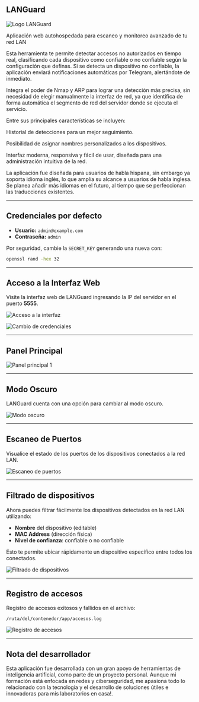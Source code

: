 ## LANGuard

![Logo LANGuard](https://github.com/user-attachments/assets/ccfb8364-edbd-457c-891c-6c8926a436a5)

Aplicación web autohospedada para escaneo y monitoreo avanzado de tu red LAN

Esta herramienta te permite detectar accesos no autorizados en tiempo real, clasificando cada dispositivo como confiable o no confiable según la configuración que definas.
Si se detecta un dispositivo no confiable, la aplicación enviará notificaciones automáticas por Telegram, alertándote de inmediato.

Integra el poder de Nmap y ARP para lograr una detección más precisa, sin necesidad de elegir manualmente la interfaz de red, ya que identifica de forma automática el segmento de red del servidor donde se ejecuta el servicio.

Entre sus principales características se incluyen:

Historial de detecciones para un mejor seguimiento.

Posibilidad de asignar nombres personalizados a los dispositivos.

Interfaz moderna, responsiva y fácil de usar, diseñada para una administración intuitiva de la red.

La aplicación fue diseñada para usuarios de habla hispana, sin embargo ya soporta idioma inglés, lo que amplía su alcance a usuarios de habla inglesa. Se planea añadir más idiomas en el futuro, al tiempo que se perfeccionan las traducciones existentes.

---

## Credenciales por defecto

- **Usuario:** `admin@example.com`
- **Contraseña:** `admin`

Por seguridad, cambie la `SECRET_KEY` generando una nueva con:

```bash
openssl rand -hex 32
```

---

## Acceso a la Interfaz Web

Visite la interfaz web de LANGuard ingresando la IP del servidor en el puerto **5555**.

![Acceso a la interfaz](https://github.com/user-attachments/assets/887db6a3-177d-44c0-8db7-ce110dac4148)

![Cambio de credenciales](https://github.com/user-attachments/assets/09ab7175-e221-406c-bebe-19f4f0694cd1)

---

## Panel Principal

![Panel principal 1](https://github.com/user-attachments/assets/6e3820d6-d934-4448-9b1b-6b749f8acce2)


---

## Modo Oscuro

LANGuard cuenta con una opción para cambiar al modo oscuro.

![Modo oscuro](https://github.com/user-attachments/assets/17287226-3c79-4369-a9e3-a12df56983cc)


---

## Escaneo de Puertos

Visualice el estado de los puertos de los dispositivos conectados a la red LAN.

![Escaneo de puertos](https://github.com/user-attachments/assets/0ac480f1-e7b5-49ec-8f01-e6a7fce6f04b)


---

## Filtrado de dispositivos

Ahora puedes filtrar fácilmente los dispositivos detectados en la red LAN utilizando:

- **Nombre** del dispositivo (editable)
- **MAC Address** (dirección física)
- **Nivel de confianza**: confiable o no confiable

Esto te permite ubicar rápidamente un dispositivo específico entre todos los conectados.

![Filtrado de dispositivos](https://github.com/user-attachments/assets/cbca129f-c2aa-493b-946f-9bf703703874)

---

## Registro de accesos

Registro de accesos exitosos y fallidos en el archivo:

```
/ruta/del/contenedor/app/accesos.log
```

![Registro de accesos](https://github.com/user-attachments/assets/516e38d1-7ff7-4d5e-adee-a01ce55b9da8)


---

## Nota del desarrollador
Esta aplicación fue desarrollada con un gran apoyo de herramientas de inteligencia artificial, como parte de un proyecto personal.
Aunque mi formación está enfocada en redes y ciberseguridad, me apasiona todo lo relacionado con la tecnología y el desarrollo de soluciones útiles e innovadoras para mis laboratorios en casa!.




